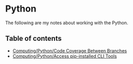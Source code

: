 # Python

The following are my notes about working with the Python.

## Table of contents
* [Computing/Python/Code Coverage Between Branches](./code-coverage-between-branches.md)
* [Computing/Python/Access pip-installed CLI Tools](./access_pip_installed_cli_tools.md)